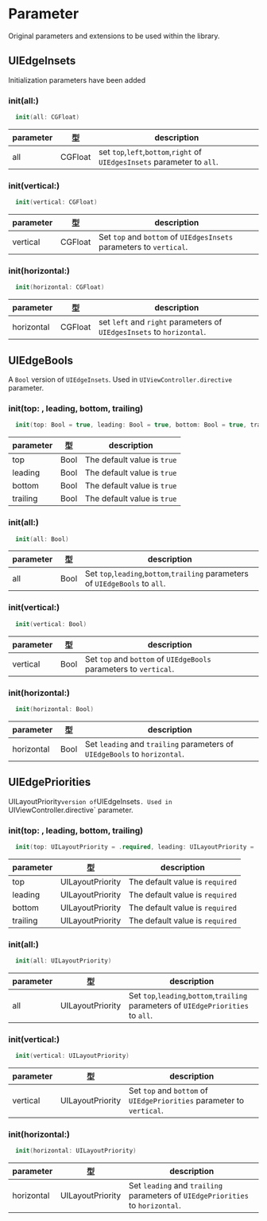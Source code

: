 # Parameter

Original parameters and extensions to be used within the library.

## UIEdgeInsets

Initialization parameters have been added

### init(all:) 

```swift
  init(all: CGFloat)
```
|  parameter | 型 | description |
| ---- | ---- | ---- |
| all | CGFloat | set `top`,`left`,`bottom`,`right` of `UIEdgesInsets` parameter to `all`. |

### init(vertical:) 

```swift
  init(vertical: CGFloat)
```
|  parameter | 型 | description |
| ---- | ---- | ---- |
| vertical | CGFloat | Set `top` and `bottom` of `UIEdgesInsets` parameters to `vertical`. |

### init(horizontal:) 

```swift
  init(horizontal: CGFloat)
```
|  parameter | 型 | description |
| ---- | ---- | ---- |
| horizontal | CGFloat | set `left` and `right` parameters of `UIEdgesInsets` to `horizontal`. |

## UIEdgeBools

A `Bool` version of `UIEdgeInsets`.
Used in `UIViewController.directive` parameter.

### init(top: , leading, bottom, trailing) 

```swift
  init(top: Bool = true, leading: Bool = true, bottom: Bool = true, trailing: Bool = true)
```
|  parameter | 型 | description |
| ---- | ---- | ---- |
| top | Bool | The default value is `true` |
| leading | Bool | The default value is `true` |
| bottom | Bool | The default value is `true` |
| trailing | Bool | The default value is `true` |

### init(all:) 

```swift
  init(all: Bool)
```
|  parameter | 型 | description |
| ---- | ---- | ---- |
| all | Bool | Set `top`,`leading`,`bottom`,`trailing` parameters of `UIEdgeBools` to `all`. |

### init(vertical:) 

```swift
  init(vertical: Bool)
```
|  parameter | 型 | description |
| ---- | ---- | ---- |
| vertical | Bool | Set `top` and `bottom` of `UIEdgeBools` parameters to `vertical`. |

### init(horizontal:) 

```swift
  init(horizontal: Bool)
```
|  parameter | 型 | description |
| ---- | ---- | ---- |
| horizontal | Bool | Set `leading` and `trailing` parameters of `UIEdgeBools` to `horizontal`. |

## UIEdgePriorities

UILayoutPriority` version of `UIEdgeInsets`.
Used in `UIViewController.directive` parameter.

### init(top: , leading, bottom, trailing) 

```swift
  init(top: UILayoutPriority = .required, leading: UILayoutPriority = .required, bottom: UILayoutPriority = .required, trailing: UILayoutPriority = .required)
```
|  parameter | 型 | description |
| ---- | ---- | ---- |
| top | UILayoutPriority | The default value is `required` |
| leading | UILayoutPriority | The default value is `required` |
| bottom | UILayoutPriority | The default value is `required` |
| trailing | UILayoutPriority | The default value is `required` |

### init(all:) 

```swift
  init(all: UILayoutPriority)
```
|  parameter | 型 | description |
| ---- | ---- | ---- |
| all | UILayoutPriority | Set `top`,`leading`,`bottom`,`trailing` parameters of `UIEdgePriorities` to `all`. |

### init(vertical:) 

```swift
  init(vertical: UILayoutPriority)
```
|  parameter | 型 | description |
| ---- | ---- | ---- |
| vertical | UILayoutPriority | Set `top` and `bottom` of `UIEdgePriorities` parameter to `vertical`. |

### init(horizontal:) 

```swift
  init(horizontal: UILayoutPriority)
```
|  parameter | 型 | description |
| ---- | ---- | ---- |
| horizontal | UILayoutPriority | Set `leading` and `trailing` parameters of `UIEdgePriorities` to `horizontal`. |